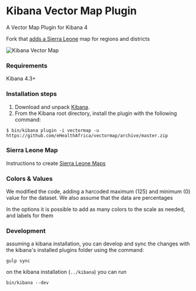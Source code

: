 # Kibana Vector Map Plugin
A Vector Map Plugin for Kibana 4

Fork that [adds a Sierra Leone](sierra-leone-map) map
for regions and districts

![Kibana Vector Map](vectormap.png)

### Requirements
Kibana 4.3+

### Installation steps
1. Download and unpack [Kibana](https://www.elastic.co/downloads/kibana).
2. From the Kibana root directory, install the plugin with the following command:

```
$ bin/kibana plugin -i vectormap -u https://github.com/eHealthAfrica/vectormap/archive/master.zip
```

### Sierra Leone Map

Instructions to create [Sierra Leone Maps](./sierra_leone_maps/Readme.md)


### Colors & Values

We modified the code, adding a harcoded maximum (125) and minimum (0) value for the
dataset. We also assume that the data are percentages

In the options it is possible to add as many colors to the scale as needed, and
labels for them

### Development

assuming a kibana installation, you can develop and sync the changes with
the kibana's installed plugins folder using the command:

`gulp sync`

on the kibana installation (`../kibana`) you can run

`bin/kibana --dev`
